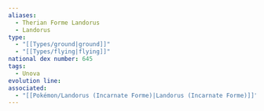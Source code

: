 ```yaml
---
aliases:
  - Therian Forme Landorus
  - Landorus
type:
  - "[[Types/ground|ground]]"
  - "[[Types/flying|flying]]"
national dex number: 645
tags:
  - Unova
evolution line: 
associated:
  - "[[Pokémon/Landorus (Incarnate Forme)|Landorus (Incarnate Forme)]]"
---
```

